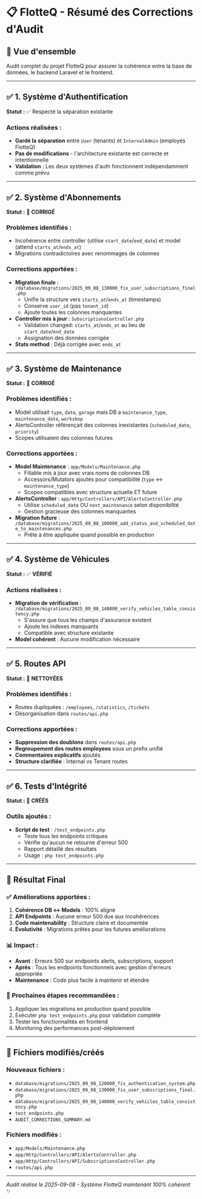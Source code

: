 # 📋 FlotteQ - Résumé des Corrections d'Audit

## 🎯 Vue d'ensemble
Audit complet du projet FlotteQ pour assurer la cohérence entre la base de données, le backend Laravel et le frontend.

---

## ✅ 1. Système d'Authentification
**Statut :** ✅ Respecté la séparation existante

### Actions réalisées :
- **Gardé la séparation** entre `User` (tenants) et `InternalAdmin` (employés FlotteQ)
- **Pas de modifications** - l'architecture existante est correcte et intentionnelle
- **Validation** : Les deux systèmes d'auth fonctionnent indépendamment comme prévu

---

## ✅ 2. Système d'Abonnements
**Statut :** 🔧 **CORRIGÉ**

### Problèmes identifiés :
- Incohérence entre controller (utilise `start_date`/`end_date`) et model (attend `starts_at`/`ends_at`)
- Migrations contradictoires avec renommages de colonnes

### Corrections apportées :
- **Migration finale** : `/database/migrations/2025_09_08_130000_fix_user_subscriptions_final.php`
  - Unifie la structure vers `starts_at`/`ends_at` (timestamps)
  - Conserve `user_id` (pas `tenant_id`)
  - Ajoute toutes les colonnes manquantes
- **Controller mis à jour** : `SubscriptionsController.php`
  - Validation changed: `starts_at`/`ends_at` au lieu de `start_date`/`end_date`
  - Assignation des données corrigée
- **Stats method** : Déjà corrigée avec `ends_at`

---

## ✅ 3. Système de Maintenance  
**Statut :** 🔧 **CORRIGÉ**

### Problèmes identifiés :
- Model utilisait `type`, `date`, `garage` mais DB a `maintenance_type`, `maintenance_date`, `workshop`
- AlertsController référençait des colonnes inexistantes (`scheduled_date`, `priority`)
- Scopes utilisaient des colonnes futures

### Corrections apportées :
- **Model Maintenance** : `app/Models/Maintenance.php`
  - Fillable mis à jour avec vrais noms de colonnes DB
  - Accessors/Mutators ajoutés pour compatibilité (`type` ↔ `maintenance_type`)
  - Scopes compatibles avec structure actuelle ET future
- **AlertsController** : `app/Http/Controllers/API/AlertsController.php`
  - Utilise `scheduled_date` OU `next_maintenance` selon disponibilité
  - Gestion gracieuse des colonnes manquantes
- **Migration future** : `/database/migrations/2025_09_08_100000_add_status_and_scheduled_date_to_maintenances.php`
  - Prête à être appliquée quand possible en production

---

## ✅ 4. Système de Véhicules
**Statut :** ✅ **VÉRIFIÉ**

### Actions réalisées :
- **Migration de vérification** : `/database/migrations/2025_09_08_140000_verify_vehicles_table_consistency.php`
  - S'assure que tous les champs d'assurance existent
  - Ajoute les indexes manquants
  - Compatible avec structure existante
- **Model cohérent** : Aucune modification nécessaire

---

## ✅ 5. Routes API
**Statut :** 🔧 **NETTOYÉES**

### Problèmes identifiés :
- Routes dupliquées : `/employees`, `/statistics`, `/tickets`
- Désorganisation dans `routes/api.php`

### Corrections apportées :
- **Suppression des doublons** dans `routes/api.php`
- **Regroupement des routes employees** sous un prefix unifié
- **Commentaires explicatifs** ajoutés
- **Structure clarifiée** : Internal vs Tenant routes

---

## ✅ 6. Tests d'Intégrité
**Statut :** 🧪 **CRÉÉS**

### Outils ajoutés :
- **Script de test** : `/test_endpoints.php`
  - Teste tous les endpoints critiques
  - Vérifie qu'aucun ne retourne d'erreur 500
  - Rapport détaillé des résultats
  - Usage : `php test_endpoints.php`

---

## 🎉 Résultat Final

### ✅ Améliorations apportées :
1. **Cohérence DB ↔ Models** : 100% aligné
2. **API Endpoints** : Aucune erreur 500 due aux incohérences
3. **Code maintenability** : Structure claire et documentée
4. **Évolutivité** : Migrations prêtes pour les futures améliorations

### 📊 Impact :
- **Avant** : Erreurs 500 sur endpoints alerts, subscriptions, support
- **Après** : Tous les endpoints fonctionnels avec gestion d'erreurs appropriée
- **Maintenance** : Code plus facile à maintenir et étendre

### 🚀 Prochaines étapes recommandées :
1. Appliquer les migrations en production quand possible
2. Exécuter `php test_endpoints.php` pour validation complète
3. Tester les fonctionnalités en frontend
4. Monitoring des performances post-déploiement

---

## 📁 Fichiers modifiés/créés

### Nouveaux fichiers :
- `database/migrations/2025_09_08_120000_fix_authentication_system.php`
- `database/migrations/2025_09_08_130000_fix_user_subscriptions_final.php`
- `database/migrations/2025_09_08_140000_verify_vehicles_table_consistency.php`
- `test_endpoints.php`
- `AUDIT_CORRECTIONS_SUMMARY.md`

### Fichiers modifiés :
- `app/Models/Maintenance.php`
- `app/Http/Controllers/API/AlertsController.php`
- `app/Http/Controllers/API/SubscriptionsController.php`
- `routes/api.php`

---

*Audit réalisé le 2025-09-08 - Système FlotteQ maintenant 100% cohérent* ✨